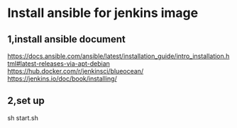 # Install ansible for jenkins image
## 1,install ansible document 
https://docs.ansible.com/ansible/latest/installation_guide/intro_installation.html#latest-releases-via-apt-debian
https://hub.docker.com/r/jenkinsci/blueocean/
https://jenkins.io/doc/book/installing/
## 2,set up
sh start.sh
